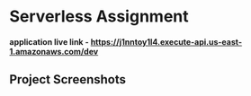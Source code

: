 # Serverless Assignment

#### application live link - https://j1nntoy1l4.execute-api.us-east-1.amazonaws.com/dev

## Project Screenshots 

